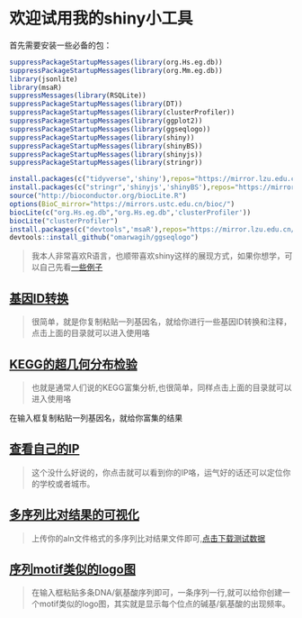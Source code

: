 # 欢迎试用我的shiny小工具 

首先需要安装一些必备的包：
```R
suppressPackageStartupMessages(library(org.Hs.eg.db))
suppressPackageStartupMessages(library(org.Mm.eg.db))
library(jsonlite)
library(msaR)
suppressMessages(library(RSQLite))
suppressPackageStartupMessages(library(DT))
suppressPackageStartupMessages(library(clusterProfiler))
suppressPackageStartupMessages(library(ggplot2))
suppressPackageStartupMessages(library(ggseqlogo))
suppressPackageStartupMessages(library(shiny))
suppressPackageStartupMessages(library(shinyBS))
suppressPackageStartupMessages(library(shinyjs))
suppressPackageStartupMessages(library(stringr))

install.packages(c("tidyverse",'shiny'),repos="https://mirror.lzu.edu.cn/CRAN")
install.packages(c("stringr",'shinyjs','shinyBS'),repos="https://mirror.lzu.edu.cn/CRAN")
source("http://bioconductor.org/biocLite.R")
options(BioC_mirror="https://mirrors.ustc.edu.cn/bioc/")
biocLite(c("org.Hs.eg.db","org.Hs.eg.db",'clusterProfiler'))
biocLite("clusterProfiler")
install.packages(c("devtools",'msaR'),repos="https://mirror.lzu.edu.cn/CRAN")
devtools::install_github("omarwagih/ggseqlogo")

```

> 我本人非常喜欢R语言，也顺带喜欢shiny这样的展现方式，如果你想学，可以自己先看[一些例子](https://github.com/rstudio/shiny-examples)

## [基因ID转换](http://118.126.114.209:3838/jimmy/myShiny/gene_list_annotation )
> 很简单，就是你复制粘贴一列基因名，就给你进行一些基因ID转换和注释，点击上面的目录就可以进入使用咯

## [KEGG的超几何分布检验](http://118.126.114.209:3838/jimmy/myShiny/kegg_enrichment )
> 也就是通常人们说的KEGG富集分析,也很简单，同样点击上面的目录就可以进入使用咯

在输入框复制粘贴一列基因名，就给你富集的结果 

## [查看自己的IP](http://118.126.114.209:3838/jimmy/myShiny/knowYourIP2/ )
> 这个没什么好说的，你点击就可以看到你的IP咯，运气好的话还可以定位你的学校或者城市。

## [多序列比对结果的可视化](http://118.126.114.209:3838/jimmy/myShiny/msaR/)
> 上传你的aln文件格式的多序列比对结果文件即可,[点击下载测试数据](http://118.126.114.209:3838/jimmy/myShiny/msaR/AHBA.aln)

## [序列motif类似的logo图](http://118.126.114.209:3838/jimmy/myShiny/seqlogo/)
> 在输入框粘贴多条DNA/氨基酸序列即可，一条序列一行,就可以给你创建一个motif类似的logo图，其实就是显示每个位点的碱基/氨基酸的出现频率。












